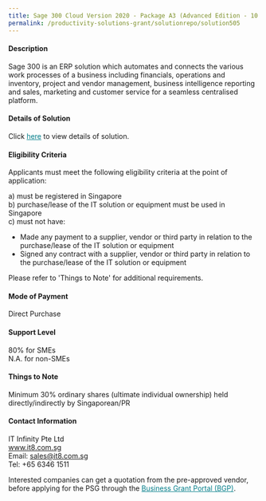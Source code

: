 ```yaml
---
title: Sage 300 Cloud Version 2020 - Package A3 (Advanced Edition - 10 Users)
permalink: /productivity-solutions-grant/solutionrepo/solution505
---
```


#### Description

Sage 300 is an ERP solution which automates and connects the various work processes of a business including financials, operations and inventory, project and vendor management, business intelligence reporting and sales, marketing and customer service for a seamless centralised platform.





#### Details of Solution

Click <a href='https://govassist.gobusiness.gov.sg/images/psg/Desensitised_IT_Infinity_Price_Annex_3_CRwef_4th_Sept_2020_Part_3.pdf' style='color:#037e8a'>here</a> to view details of solution.

#### Eligibility Criteria

Applicants must meet the following eligibility criteria at the point of application:

a) must be registered in Singapore <br>
b) purchase/lease of the IT solution or equipment must be used in Singapore <br>
c) must not have:
- Made any payment to a supplier, vendor or third party in relation to the purchase/lease of the IT solution or equipment
- Signed any contract with a supplier, vendor or third party in relation to the purchase/lease of the IT solution or equipment

Please refer to 'Things to Note' for additional requirements.

#### Mode of Payment
Direct Purchase

#### Support Level
80% for SMEs <br>
N.A. for non-SMEs

#### Things to Note
 Minimum 30% ordinary shares (ultimate individual ownership) held directly/indirectly by Singaporean/PR

#### Contact Information
IT Infinity Pte Ltd<br>www.it8.com.sg<br>Email: sales@it8.com.sg<br>Tel: +65 6346 1511

Interested companies can get a quotation from the pre-approved vendor, before applying for the PSG through the <a target='_blank' style='color:#037e8a' href='https://www.businessgrants.gov.sg/'>Business Grant Portal (BGP)</a>.
